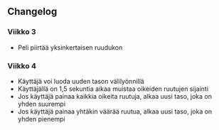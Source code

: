 ## Changelog

### Viikko 3

- Peli piirtää yksinkertaisen ruudukon

### Viikko 4

- Käyttäjä voi luoda uuden tason välilyönnillä
- Käyttäjällä on 1,5 sekuntia aikaa muistaa oikeiden ruutujen sijainti
- Jos käyttäjä painaa kaikkia oikeita ruutuja, alkaa uusi taso, joka on yhden suurempi
- Jos käyttäjä painaa yhtäkin väärää ruutua, alkaa uusi taso, joka on yhden pienempi
